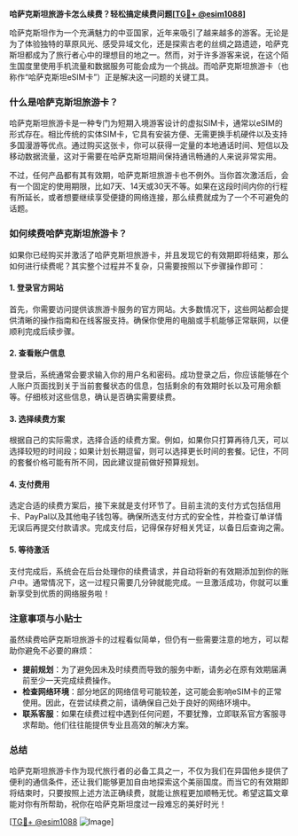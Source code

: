 **哈萨克斯坦旅游卡怎么续费？轻松搞定续费问题[[TG💪+ @esim1088](https://t.me/s/esim1088)]**

哈萨克斯坦作为一个充满魅力的中亚国家，近年来吸引了越来越多的游客。无论是为了体验独特的草原风光、感受异域文化，还是探索古老的丝绸之路遗迹，哈萨克斯坦都成为了旅行者心中的理想目的地之一。然而，对于许多游客来说，在这个陌生国度里使用手机流量和数据服务可能会成为一个挑战。而哈萨克斯坦旅游卡（也称作“哈萨克斯坦eSIM卡”）正是解决这一问题的关键工具。

### 什么是哈萨克斯坦旅游卡？

哈萨克斯坦旅游卡是一种专门为短期入境游客设计的虚拟SIM卡，通常以eSIM的形式存在。相比传统的实体SIM卡，它具有安装方便、无需更换手机硬件以及支持多国漫游等优点。通过购买这张卡，你可以获得一定量的本地通话时间、短信以及移动数据流量，这对于需要在哈萨克斯坦期间保持通讯畅通的人来说非常实用。

不过，任何产品都有其有效期，哈萨克斯坦旅游卡也不例外。当你首次激活后，会有一个固定的使用期限，比如7天、14天或30天不等。如果在这段时间内你的行程有所延长，或者想要继续享受便捷的网络连接，那么续费就成为了一个不可避免的话题。

### 如何续费哈萨克斯坦旅游卡？

如果你已经购买并激活了哈萨克斯坦旅游卡，并且发现它的有效期即将结束，那么如何进行续费呢？其实整个过程并不复杂，只需要按照以下步骤操作即可：

#### 1. 登录官方网站

首先，你需要访问提供该旅游卡服务的官方网站。大多数情况下，这些网站都会提供清晰的操作指南和在线客服支持。确保你使用的电脑或手机能够正常联网，以便顺利完成后续步骤。

#### 2. 查看账户信息

登录后，系统通常会要求输入你的用户名和密码。成功登录之后，你应该能够在个人账户页面找到关于当前套餐状态的信息，包括剩余的有效期时长以及可用余额等。仔细核对这些信息，确认是否确实需要续费。

#### 3. 选择续费方案

根据自己的实际需求，选择合适的续费方案。例如，如果你只打算再待几天，可以选择较短的时间段；如果计划长期逗留，则可以选择更长时间的套餐。记住，不同的套餐价格可能有所不同，因此建议提前做好预算规划。

#### 4. 支付费用

选定合适的续费方案后，接下来就是支付环节了。目前主流的支付方式包括信用卡、PayPal以及其他电子钱包等。确保所选支付方式的安全性，并检查订单详情无误后再提交付款请求。完成支付后，记得保存好相关凭证，以备日后查询之需。

#### 5. 等待激活

支付完成后，系统会在后台处理你的续费请求，并自动将新的有效期添加到你的账户中。通常情况下，这一过程只需要几分钟就能完成。一旦激活成功，你就可以重新享受到优质的网络服务啦！

### 注意事项与小贴士

虽然续费哈萨克斯坦旅游卡的过程看似简单，但仍有一些需要注意的地方，可以帮助你避免不必要的麻烦：

- **提前规划**：为了避免因未及时续费而导致的服务中断，请务必在原有效期届满前至少一天完成续费操作。
- **检查网络环境**：部分地区的网络信号可能较差，这可能会影响eSIM卡的正常使用。因此，在尝试续费之前，请确保自己处于良好的网络环境中。
- **联系客服**：如果在续费过程中遇到任何问题，不要犹豫，立即联系官方客服寻求帮助。他们往往能提供专业且高效的解决方案。

### 总结

哈萨克斯坦旅游卡作为现代旅行者的必备工具之一，不仅为我们在异国他乡提供了便利的通信条件，还让我们能够更加自由地探索这个美丽国度。而当它的有效期即将结束时，只要按照上述方法正确续费，就能让旅程更加顺畅无忧。希望这篇文章能对你有所帮助，祝你在哈萨克斯坦度过一段难忘的美好时光！

[[TG💪+ @esim1088](https://t.me/s/esim1088) ![Image](https://i.postimg.cc/4NQfJmqS/Snipaste-2025-05-13-00-14-12.png)]